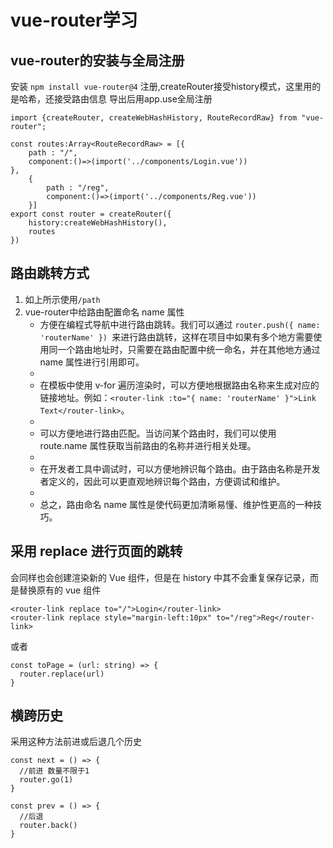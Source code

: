 # vue-router学习


## vue-router的安装与全局注册
安装
`npm install vue-router@4`
注册,createRouter接受history模式，这里用的是哈希，还接受路由信息
导出后用app.use全局注册
```vue
import {createRouter, createWebHashHistory, RouteRecordRaw} from "vue-router";

const routes:Array<RouteRecordRaw> = [{
    path : "/",
    component:()=>(import('../components/Login.vue'))
},
    {
        path : "/reg",
        component:()=>(import('../components/Reg.vue'))
    }]
export const router = createRouter({
    history:createWebHashHistory(),
    routes
})
```
## 路由跳转方式
1.  如上所示使用`/path`
2. vue-router中给路由配置命名 name 属性
   * 方便在编程式导航中进行路由跳转。我们可以通过 `router.push({ name: 'routerName' }) `来进行路由跳转，这样在项目中如果有多个地方需要使用同一个路由地址时，只需要在路由配置中统一命名，并在其他地方通过 name 属性进行引用即可。
   * 
   * 在模板中使用 v-for 遍历渲染时，可以方便地根据路由名称来生成对应的链接地址。例如：`<router-link :to="{ name: 'routerName' }">Link Text</router-link>`。
   * 
   * 可以方便地进行路由匹配。当访问某个路由时，我们可以使用 route.name 属性获取当前路由的名称并进行相关处理。
   * 
   * 在开发者工具中调试时，可以方便地辨识每个路由。由于路由名称是开发者定义的，因此可以更直观地辨识每个路由，方便调试和维护。
   * 
   * 总之，路由命名 name 属性是使代码更加清晰易懂、维护性更高的一种技巧。
## 采用 replace 进行页面的跳转
会同样也会创建渲染新的 Vue 组件，但是在 history 中其不会重复保存记录，而是替换原有的 vue 组件
```vue
<router-link replace to="/">Login</router-link>
<router-link replace style="margin-left:10px" to="/reg">Reg</router-link>
```
或者
```vue
const toPage = (url: string) => {
  router.replace(url)
}
```
## 横跨历史
采用这种方法前进或后退几个历史
```vue
const next = () => {
  //前进 数量不限于1
  router.go(1)
}

const prev = () => {
  //后退
  router.back()
}
```